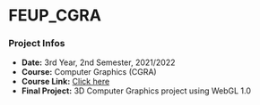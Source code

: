 # FEUP_CGRA

### Project Infos
* **Date:** 3rd Year, 2nd Semester, 2021/2022
* **Course:** Computer Graphics (CGRA)
* **Course Link:** [Click here](https://sigarra.up.pt/feup/pt/ucurr_geral.ficha_uc_view?pv_ocorrencia_id=484380)
* **Final Project:** 3D Computer Graphics project using WebGL 1.0
